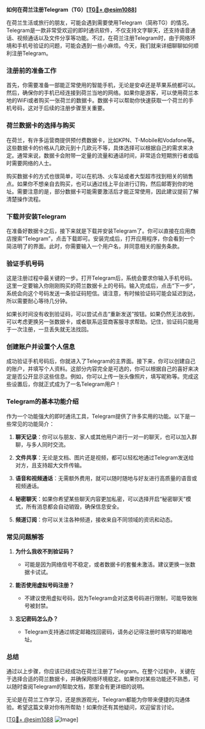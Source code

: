 **如何在荷兰注册Telegram（TG）[[TG💪+ @esim1088](https://t.me/s/esim1088)]**

在荷兰生活或旅行的朋友，可能会遇到需要使用Telegram（简称TG）的情况。Telegram是一款非常受欢迎的即时通讯软件，不仅支持文字聊天，还支持语音通话、视频通话以及文件分享等功能。不过，在荷兰注册Telegram时，由于网络环境和手机号验证的问题，可能会遇到一些小麻烦。今天，我们就来详细聊聊如何顺利注册Telegram。

### 注册前的准备工作

首先，你需要准备一部能正常使用的智能手机，无论是安卓还是苹果系统都可以。然后，确保你的手机已经连接到荷兰当地的网络。如果你是游客，可以使用荷兰本地的WiFi或者购买一张荷兰的数据卡。数据卡可以帮助你快速获取一个荷兰的手机号码，这对于后续的注册步骤至关重要。

### 荷兰数据卡的选择与购买

在荷兰，有许多运营商提供预付费数据卡，比如KPN、T-Mobile和Vodafone等。这些数据卡的价格从几欧元到十几欧元不等，具体选择可以根据自己的需求来决定。通常来说，数据卡会附带一定量的流量和通话时间，非常适合短期旅行者或临时需要网络的人士。

购买数据卡的方式也很简单，可以在机场、火车站或者大型超市找到相关的销售点。如果你不想亲自去购买，也可以通过线上平台进行订购，然后邮寄到你的地址。需要注意的是，部分数据卡可能需要激活后才能正常使用，因此建议提前了解清楚操作流程。

### 下载并安装Telegram

在准备好数据卡之后，接下来就是下载并安装Telegram了。你可以直接在应用商店搜索“Telegram”，点击下载即可。安装完成后，打开应用程序，你会看到一个简洁明了的界面。此时，你需要输入一个用户名，并同意相关的服务条款。

### 验证手机号码

这是注册过程中最关键的一步。打开Telegram后，系统会要求你输入手机号码。这里一定要输入你刚刚购买的荷兰数据卡上的号码。输入完成后，点击“下一步”，系统会向这个号码发送一条验证码短信。请注意，有时候验证码可能会延迟到达，所以需要耐心等待几分钟。

如果长时间没有收到验证码，可以尝试点击“重新发送”按钮。如果仍然无法收到，可以考虑更换另一张数据卡，或者联系运营商客服寻求帮助。记住，验证码只能用于一次注册，一旦丢失就无法找回。

### 创建账户并设置个人信息

成功验证手机号码后，你就进入了Telegram的主界面。接下来，你可以创建自己的账户，并填写个人资料。这部分内容完全是可选的，你可以根据自己的喜好来决定是否公开显示这些信息。例如，你可以上传一张头像照片，填写昵称等。完成这些设置后，你就正式成为了一名Telegram用户！

### Telegram的基本功能介绍

作为一个功能强大的即时通讯工具，Telegram提供了许多实用的功能。以下是一些常见的功能简介：

1. **聊天记录**：你可以与朋友、家人或其他用户进行一对一的聊天，也可以加入群聊，与多人同时交流。
   
2. **文件共享**：无论是文档、图片还是视频，都可以轻松地通过Telegram发送给对方，且支持超大文件传输。

3. **语音和视频通话**：无需额外费用，就可以随时随地与好友进行高质量的语音或视频通话。

4. **秘密聊天**：如果你希望某些聊天内容更加私密，可以选择开启“秘密聊天”模式，所有消息都会自动销毁，确保信息安全。

5. **频道订阅**：你可以关注各种频道，接收来自不同领域的资讯和动态。

### 常见问题解答

1. **为什么我收不到验证码？**
   - 可能是因为网络信号不稳定，或者数据卡的套餐未激活。建议更换一张数据卡试试。

2. **能否使用虚拟号码注册？**
   - 不建议使用虚拟号码，因为Telegram会对这类号码进行限制，可能导致账号被封禁。

3. **忘记密码怎么办？**
   - Telegram支持通过绑定邮箱找回密码，请务必记得注册时填写的邮箱地址。

### 总结

通过以上步骤，你应该已经成功在荷兰注册了Telegram。在整个过程中，关键在于选择合适的荷兰数据卡，并确保网络环境稳定。如果你对某些功能还不熟悉，可以随时查阅Telegram的帮助文档，那里会有更详细的说明。

无论是在荷兰工作学习，还是旅游观光，Telegram都能为你带来便捷的沟通体验。希望这篇文章对你有所帮助！如果你还有其他疑问，欢迎留言讨论。

[[TG💪+ @esim1088](https://t.me/s/esim1088) ![Image](https://i.postimg.cc/4NQfJmqS/Snipaste-2025-05-13-00-14-12.png)]